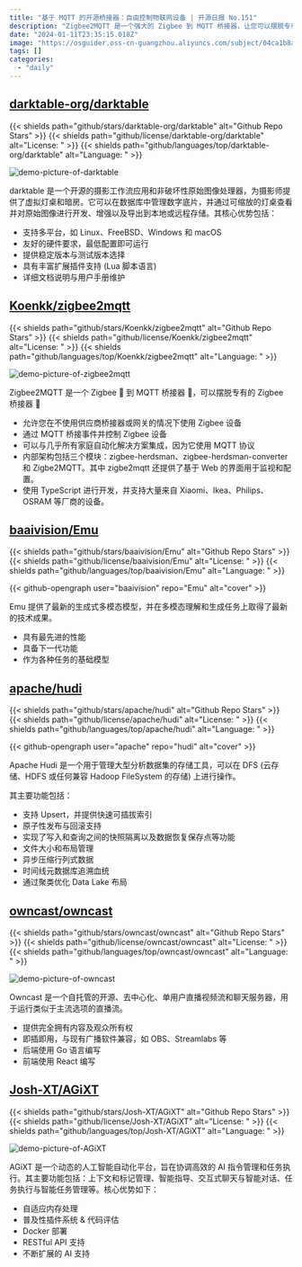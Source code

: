 ```yaml
---
title: "基于 MQTT 的开源桥接器：自由控制物联网设备 | 开源日报 No.151"
description: "Zigbee2MQTT 是一个强大的 Zigbee 到 MQTT 桥接器，让您可以摆脱专有的 Zigbee 桥接器。它不仅可以让您在不使用供应商桥接器或网关的情况下使用 Zigbee 设备，还可以通过 MQTT 桥接事件并控制 Zigbee 设备。它使用 MQTT 协议，可以与几乎所有家庭自动化解决方案集成。它的内部架构包括三个模块，还提供了基于 Web 的界面用于监视和配置。使用 TypeScript 开发，支持大量来自不同厂商的设备，包括 Xiaomi、Ikea、Philips、OSRAM 等。"
date: "2024-01-11T23:35:15.018Z"
image: "https://osguider.oss-cn-guangzhou.aliyuncs.com/subject/04ca1b8aef1473d804ffe2ebd6e9613d.png"
tags: []
categories:
  - "daily"
---
```


## [darktable-org/darktable](https://github.com/darktable-org/darktable)

{{< shields path="github/stars/darktable-org/darktable" alt="Github Repo Stars" >}} {{< shields path="github/license/darktable-org/darktable" alt="License: " >}} {{< shields path="github/languages/top/darktable-org/darktable" alt="Language: " >}}

![demo-picture-of-darktable](https://picgo-daily.oss-cn-guangzhou.aliyuncs.com/picgo-daily/2024/95786a1ade5124216419917a4e59f6c2.jpg)

darktable 是一个开源的摄影工作流应用和非破坏性原始图像处理器，为摄影师提供了虚拟灯桌和暗房。它可以在数据库中管理数字底片，并通过可缩放的灯桌查看并对原始图像进行开发、增强以及导出到本地或远程存储。其核心优势包括：

- 支持多平台，如 Linux、FreeBSD、Windows 和 macOS
- 友好的硬件要求，最低配置即可运行
- 提供稳定版本与测试版本选择
- 具有丰富扩展插件支持 (Lua 脚本语言)
- 详细文档说明与用户手册维护
  
## [Koenkk/zigbee2mqtt](https://github.com/Koenkk/zigbee2mqtt)

{{< shields path="github/stars/Koenkk/zigbee2mqtt" alt="Github Repo Stars" >}} {{< shields path="github/license/Koenkk/zigbee2mqtt" alt="License: " >}} {{< shields path="github/languages/top/Koenkk/zigbee2mqtt" alt="Language: " >}}

![demo-picture-of-zigbee2mqtt](https://picgo-daily.oss-cn-guangzhou.aliyuncs.com/picgo-daily/2024/7bc7f0661a6b034b5115dced175e53cb.png)

Zigbee2MQTT 是一个 Zigbee 🐝 到 MQTT 桥接器 🌉，可以摆脱专有的 Zigbee 桥接器 🔨

- 允许您在不使用供应商桥接器或网关的情况下使用 Zigbee 设备
- 通过 MQTT 桥接事件并控制 Zigbee 设备
- 可以与几乎所有家庭自动化解决方案集成，因为它使用 MQTT 协议
- 内部架构包括三个模块：zigbee-herdsman、zigbee-herdsman-converter 和 Zigbe2MQTT。其中 zigbe2mqtt 还提供了基于 Web 的界面用于监视和配置。
- 使用 TypeScript 进行开发，并支持大量来自 Xiaomi、Ikea、Philips、OSRAM 等厂商的设备。
  
## [baaivision/Emu](https://github.com/baaivision/Emu)

{{< shields path="github/stars/baaivision/Emu" alt="Github Repo Stars" >}} {{< shields path="github/license/baaivision/Emu" alt="License: " >}} {{< shields path="github/languages/top/baaivision/Emu" alt="Language: " >}}

{{< github-opengraph user="baaivision" repo="Emu" alt="cover" >}}

Emu 提供了最新的生成式多模态模型，并在多模态理解和生成任务上取得了最新的技术成果。

- 具有最先进的性能
- 具备下一代功能
- 作为各种任务的基础模型
  
## [apache/hudi](https://github.com/apache/hudi)

{{< shields path="github/stars/apache/hudi" alt="Github Repo Stars" >}} {{< shields path="github/license/apache/hudi" alt="License: " >}} {{< shields path="github/languages/top/apache/hudi" alt="Language: " >}}

{{< github-opengraph user="apache" repo="hudi" alt="cover" >}}

Apache Hudi 是一个用于管理大型分析数据集的存储工具，可以在 DFS (云存储、HDFS 或任何兼容 Hadoop FileSystem 的存储) 上进行操作。

其主要功能包括：

- 支持 Upsert，并提供快速可插拔索引
- 原子性发布与回滚支持
- 实现了写入和查询之间的快照隔离以及数据恢复保存点等功能
- 文件大小和布局管理
- 异步压缩行列式数据
- 时间线元数据库追溯血统
- 通过聚类优化 Data Lake 布局
  
## [owncast/owncast](https://github.com/owncast/owncast)

{{< shields path="github/stars/owncast/owncast" alt="Github Repo Stars" >}} {{< shields path="github/license/owncast/owncast" alt="License: " >}} {{< shields path="github/languages/top/owncast/owncast" alt="Language: " >}}

![demo-picture-of-owncast](https://picgo-daily.oss-cn-guangzhou.aliyuncs.com/picgo-daily/2024/3431a0278e10ed028e1c830c2919dd19.png)

Owncast 是一个自托管的开源、去中心化、单用户直播视频流和聊天服务器，用于运行类似于主流选项的直播流。

- 提供完全拥有内容及观众所有权
- 即插即用，与现有广播软件兼容，如 OBS、Streamlabs 等
- 后端使用 Go 语言编写
- 前端使用 React 编写
  
## [Josh-XT/AGiXT](https://github.com/Josh-XT/AGiXT)

{{< shields path="github/stars/Josh-XT/AGiXT" alt="Github Repo Stars" >}} {{< shields path="github/license/Josh-XT/AGiXT" alt="License: " >}} {{< shields path="github/languages/top/Josh-XT/AGiXT" alt="Language: " >}}

![demo-picture-of-AGiXT](https://osguider.oss-cn-guangzhou.aliyuncs.com/subject/b4228c90d9e5d74ab45d9b9008bc789e.png)

AGiXT 是一个动态的人工智能自动化平台，旨在协调高效的 AI 指令管理和任务执行。其主要功能包括：上下文和标记管理、智能指导、交互式聊天与智能对话、任务执行与智能任务管理等。核心优势如下：

- 自适应内存处理
- 普及性插件系统 & 代码评估
- Docker 部署
- RESTful API 支持
- 不断扩展的 AI 支持
  
